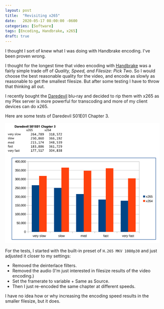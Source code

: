 ```yaml
---
layout: post
title:  "Revisiting x265"
date:   2020-05-17 08:00:00 -0600
categories: [Software]
tags: [Encoding, Handbrake, x265]
draft: true
---
```


I thought I sort of knew what I was doing with Handbrake encoding. I've been proven wrong.

I thought for the longest time that video encoding with [Handbrake](https://handbrake.fr) was a fairly simple trade off of *Quality, Speed, and Filesize: Pick Two*. So I would choose the best reasonable quality for the video, and encode as slowly as reasonable to get the smallest filesize. But after some testing I have to throw that thinking all out.

I recently bought the [Daredevil](https://www.imdb.com/title/tt3322312/) blu-ray and decided to rip them with x265 as my Plex server is more powerful for transcoding and more of my client devices can do x265.

Here are some tests of Daredevil S01E01 Chapter 3.

![x265 testing results](/assets/2020/05/revisiting-x265.png)

For the tests, I started with the built-in preset of `H.265 MKV 1080p30` and just adjusted it closer to my settings:

* Removed the deinterlace filters.
* Removed the audio (I'm just interested in filesize results of the video encoding.)
* Set the framerate to variable + Same as Source.
* Then I just re-encoded the same chapter at different speeds.

I have no idea how or why increasing the encoding speed results in the smaller filesize, but it does.
